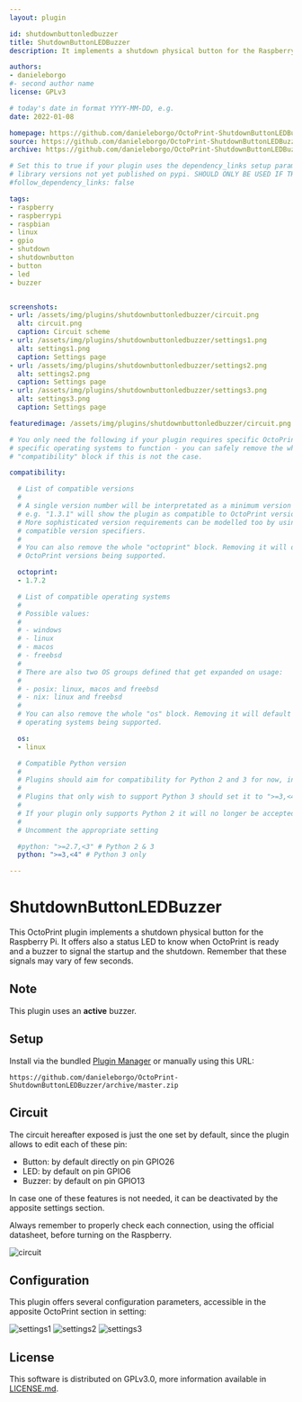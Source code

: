 ```yaml
---
layout: plugin

id: shutdownbuttonledbuzzer
title: ShutdownButtonLEDBuzzer
description: It implements a shutdown physical button for the Raspberry Pi, with a buzzer and a status LED.

authors:
- danieleborgo
#- second author name
license: GPLv3

# today's date in format YYYY-MM-DD, e.g.
date: 2022-01-08

homepage: https://github.com/danieleborgo/OctoPrint-ShutdownButtonLEDBuzzer
source: https://github.com/danieleborgo/OctoPrint-ShutdownButtonLEDBuzzer
archive: https://github.com/danieleborgo/OctoPrint-ShutdownButtonLEDBuzzer/archive/master.zip

# Set this to true if your plugin uses the dependency_links setup parameter to include
# library versions not yet published on pypi. SHOULD ONLY BE USED IF THERE IS NO OTHER OPTION!
#follow_dependency_links: false

tags:
- raspberry
- raspberrypi
- raspbian
- linux
- gpio
- shutdown
- shutdownbutton
- button
- led
- buzzer


screenshots:
- url: /assets/img/plugins/shutdownbuttonledbuzzer/circuit.png
  alt: circuit.png
  caption: Circuit scheme
- url: /assets/img/plugins/shutdownbuttonledbuzzer/settings1.png
  alt: settings1.png
  caption: Settings page
- url: /assets/img/plugins/shutdownbuttonledbuzzer/settings2.png
  alt: settings2.png
  caption: Settings page
- url: /assets/img/plugins/shutdownbuttonledbuzzer/settings3.png
  alt: settings3.png
  caption: Settings page

featuredimage: /assets/img/plugins/shutdownbuttonledbuzzer/circuit.png

# You only need the following if your plugin requires specific OctoPrint versions or
# specific operating systems to function - you can safely remove the whole
# "compatibility" block if this is not the case.

compatibility:

  # List of compatible versions
  #
  # A single version number will be interpretated as a minimum version requirement,
  # e.g. "1.3.1" will show the plugin as compatible to OctoPrint versions 1.3.1 and up.
  # More sophisticated version requirements can be modelled too by using PEP440
  # compatible version specifiers.
  #
  # You can also remove the whole "octoprint" block. Removing it will default to all
  # OctoPrint versions being supported.

  octoprint:
  - 1.7.2

  # List of compatible operating systems
  #
  # Possible values:
  #
  # - windows
  # - linux
  # - macos
  # - freebsd
  #
  # There are also two OS groups defined that get expanded on usage:
  #
  # - posix: linux, macos and freebsd
  # - nix: linux and freebsd
  #
  # You can also remove the whole "os" block. Removing it will default to all
  # operating systems being supported.

  os:
  - linux

  # Compatible Python version
  #
  # Plugins should aim for compatibility for Python 2 and 3 for now, in which case the value should be ">=2.7,<4".
  #
  # Plugins that only wish to support Python 3 should set it to ">=3,<4".
  #
  # If your plugin only supports Python 2 it will no longer be accepted on the plugin repository.
  #
  # Uncomment the appropriate setting

  #python: ">=2.7,<3" # Python 2 & 3
  python: ">=3,<4" # Python 3 only

---
```


# ShutdownButtonLEDBuzzer

This OctoPrint plugin implements a shutdown physical button
for the Raspberry Pi. It offers also a status LED to know when
OctoPrint is ready and a buzzer to signal the startup and
the shutdown. Remember that these signals may vary of few
seconds.

## Note

This plugin uses an **active** buzzer.

## Setup

Install via the bundled 
[Plugin Manager](
https://docs.octoprint.org/en/master/bundledplugins/pluginmanager.html)
or manually using this URL:

    https://github.com/danieleborgo/OctoPrint-ShutdownButtonLEDBuzzer/archive/master.zip


## Circuit

The circuit hereafter exposed is just the one set by default,
since the plugin allows to edit each of these pin:

- Button: by default directly on pin GPIO26
- LED: by default on pin GPIO6
- Buzzer: by default on pin GPIO13

In case one of these features is not needed, it can be
deactivated by the apposite settings section.

Always remember to properly check each connection, using
the official datasheet, before turning on the Raspberry.

![circuit](/assets/img/plugins/shutdownbuttonledbuzzer/circuit.png)

## Configuration

This plugin offers several configuration parameters,
accessible in the apposite OctoPrint section in setting:

![settings1](/assets/img/plugins/shutdownbuttonledbuzzer/settings1.png)
![settings2](/assets/img/plugins/shutdownbuttonledbuzzer/settings2.png)
![settings3](/assets/img/plugins/shutdownbuttonledbuzzer/settings3.png)

## License

This software is distributed on GPLv3.0, more information
available in [LICENSE.md](
https://github.com/danieleborgo/OctoPrint-ShutdownButtonLEDBuzzer/blob/master/LICENSE.md).
